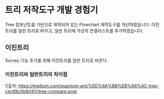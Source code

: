 # 트리 저작도구 개발 경험기

Tree 컴포넌트를 기반으로 제작되어 있는 Flowchart 제작도구를 개선하였습니다.
이진 트리를 일반 트리로 바꾸고, 일반 트리에 가상의 연결리스트를 추가하였습니다.

## 이진트리

Survey 기능 추가를 위해 이진트리를 일반 트리로 바꾼다.

### 이진트리와 일반트리의 차이점
![출처: https://medium.com/quantum-ant/%ED%8A%B8%EB%A6%AC-tree-cec69cfddb14](/tree-compare.png)

